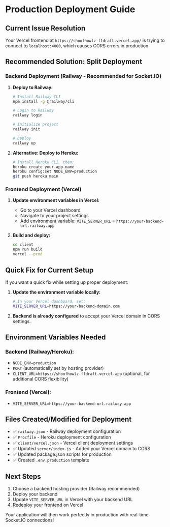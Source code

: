 # Production Deployment Guide

## Current Issue Resolution

Your Vercel frontend at `https://shoofhowlz-ffdraft.vercel.app/` is trying to connect to `localhost:4000`, which causes CORS errors in production.

## Recommended Solution: Split Deployment

### Backend Deployment (Railway - Recommended for Socket.IO)

1. **Deploy to Railway:**
   ```bash
   # Install Railway CLI
   npm install -g @railway/cli
   
   # Login to Railway
   railway login
   
   # Initialize project
   railway init
   
   # Deploy
   railway up
   ```

2. **Alternative: Deploy to Heroku:**
   ```bash
   # Install Heroku CLI, then:
   heroku create your-app-name
   heroku config:set NODE_ENV=production
   git push heroku main
   ```

### Frontend Deployment (Vercel)

1. **Update environment variables in Vercel:**
   - Go to your Vercel dashboard
   - Navigate to your project settings
   - Add environment variable: `VITE_SERVER_URL` = `https://your-backend-url.railway.app`

2. **Build and deploy:**
   ```bash
   cd client
   npm run build
   vercel --prod
   ```

## Quick Fix for Current Setup

If you want a quick fix while setting up proper deployment:

1. **Update the environment variable locally:**
   ```bash
   # In your Vercel dashboard, set:
   VITE_SERVER_URL=https://your-backend-domain.com
   ```

2. **Backend is already configured** to accept your Vercel domain in CORS settings.

## Environment Variables Needed

### Backend (Railway/Heroku):
- `NODE_ENV=production`
- `PORT` (automatically set by hosting provider)
- `CLIENT_URL=https://shoofhowlz-ffdraft.vercel.app` (optional, for additional CORS flexibility)

### Frontend (Vercel):
- `VITE_SERVER_URL=https://your-backend-url.railway.app`

## Files Created/Modified for Deployment

- ✅ `railway.json` - Railway deployment configuration
- ✅ `Procfile` - Heroku deployment configuration  
- ✅ `client/vercel.json` - Vercel client deployment settings
- ✅ Updated `server/index.js` - Added your Vercel domain to CORS
- ✅ Updated package.json scripts for production
- ✅ Created `.env.production` template

## Next Steps

1. Choose a backend hosting provider (Railway recommended)
2. Deploy your backend
3. Update `VITE_SERVER_URL` in Vercel with your backend URL
4. Redeploy your frontend on Vercel

Your application will then work perfectly in production with real-time Socket.IO connections!